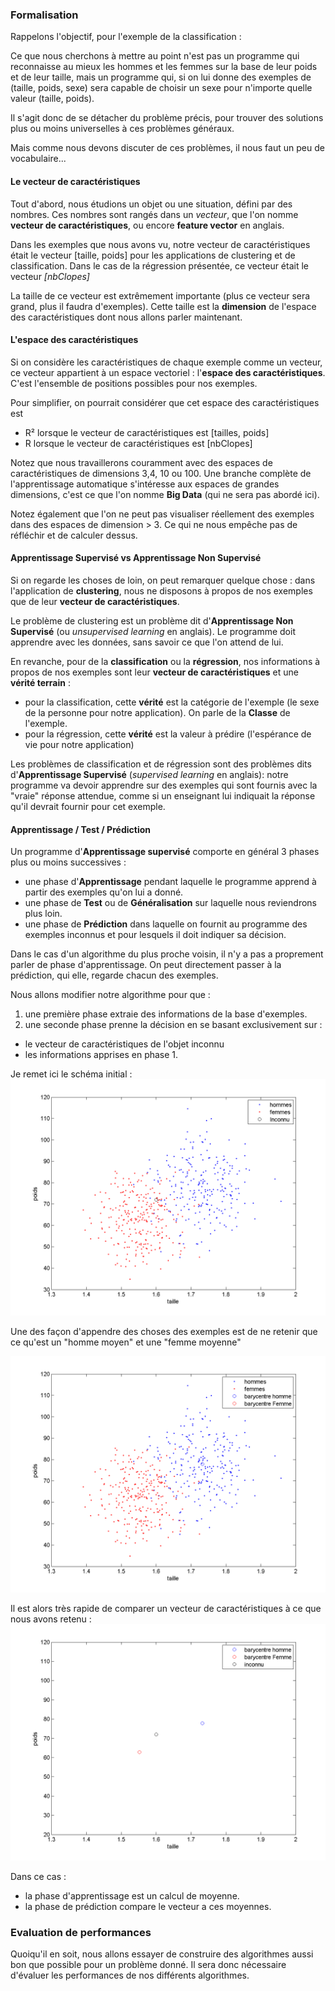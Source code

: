 
### Formalisation

Rappelons l'objectif, pour l'exemple de la classification :

Ce que nous cherchons à mettre au point n'est pas un programme qui reconnaisse
au mieux les hommes et les femmes sur la base de leur poids et de leur taille,
mais un programme qui, si on lui donne des exemples de (taille, poids, sexe)
sera capable de choisir un sexe pour n'importe quelle valeur (taille, poids).

Il s'agit donc de se détacher du problème précis, pour trouver des solutions plus
ou moins universelles à ces problèmes généraux.

Mais comme nous devons discuter de ces problèmes, il nous faut un peu de vocabulaire...

#### Le vecteur de caractéristiques

Tout d'abord, nous étudions un objet ou une situation, défini par des nombres.
Ces nombres sont rangés dans un *vecteur*, que l'on nomme **vecteur de caractéristiques**, ou encore **feature vector** en anglais.

Dans les exemples que nous avons vu, notre vecteur de caractéristiques
était le vecteur [taille, poids] pour les applications de clustering et de classification. Dans le cas de la régression présentée, ce vecteur était le vecteur *[nbClopes]*

La taille de ce vecteur est extrêmement importante (plus ce vecteur sera grand, plus il faudra d'exemples). Cette taille est la **dimension** de l'espace des caractéristiques dont nous allons parler maintenant.


#### L'espace des caractéristiques

Si on considère les caractéristiques de chaque exemple comme un vecteur, ce vecteur appartient à un espace vectoriel : l'**espace des caractéristiques**.
C'est l'ensemble de positions possibles pour nos exemples.

Pour simplifier, on pourrait considérer que cet espace des caractéristiques est
- R² lorsque le vecteur de caractéristiques est [tailles, poids]
- R lorsque le vecteur de caractéristiques est [nbClopes]

Notez que nous travaillerons couramment avec des espaces de caractéristiques de
dimensions 3,4, 10 ou 100. Une branche complète de l'apprentissage automatique
s'intéresse aux espaces de grandes dimensions, c'est ce que l'on nomme **Big Data** (qui ne sera pas abordé ici).

Notez également que l'on ne peut pas visualiser réellement des exemples dans des
espaces de dimension > 3. Ce qui ne nous empêche pas de réfléchir et de calculer
dessus.

#### Apprentissage Supervisé vs Apprentissage Non Supervisé

Si on regarde les choses de loin, on peut remarquer quelque chose :
dans l'application de **clustering**, nous ne disposons à propos de nos exemples que de leur **vecteur de caractéristiques**.

Le problème de clustering est un problème dit d'**Apprentissage Non Supervisé** (ou *unsupervised learning* en anglais).
Le programme doit apprendre avec les données, sans savoir ce que l'on attend de lui.

En revanche, pour de la **classification** ou la **régression**, nos
informations à propos de nos exemples sont leur **vecteur de caractéristiques**
et une **vérité terrain** :
- pour la classification, cette **vérité** est la catégorie de l'exemple (le sexe de la personne pour notre application). On parle de la **Classe** de l'exemple.
- pour la régression, cette **vérité** est la valeur à prédire (l'espérance de vie pour notre application)

Les problèmes de classification et de régression sont des problèmes dits d'**Apprentissage Supervisé** (*supervised learning* en anglais): notre programme va devoir apprendre sur des exemples qui sont fournis avec la "vraie" réponse attendue, comme si un enseignant lui indiquait la réponse qu'il devrait
fournir pour cet exemple.

#### Apprentissage / Test / Prédiction

Un programme d'**Apprentissage supervisé** comporte en général 3 phases plus ou moins successives :
- une phase d'**Apprentissage** pendant laquelle le programme apprend à partir des exemples qu'on lui a donné.
- une phase de **Test** ou de **Généralisation** sur laquelle nous reviendrons plus loin.
- une phase de **Prédiction** dans laquelle on fournit au programme des exemples inconnus et pour lesquels il doit indiquer sa décision.

Dans le cas d'un algorithme du plus proche voisin, il n'y a pas a proprement parler de phase d'apprentissage. On peut directement passer à la prédiction,
qui elle, regarde chacun des exemples.

Nous allons modifier notre algorithme pour que :
1. une première phase extraie des informations de la base d'exemples.
2. une seconde phase prenne la décision en se basant exclusivement sur :
  - le vecteur de caractéristiques de l'objet inconnu
  - les informations apprises en phase 1.

Je remet ici le schéma initial :
![Poids et des tailles par sexe en france, le retour](../Sources/taillePoidsClassif2.png)

Une des façon d'appendre des choses des exemples est de ne retenir
que ce qu'est un "homme moyen" et une "femme moyenne"

![Poids et des tailles par sexe en france et moyennes](../Sources/taillePoidsClassif2Bary.png)

Il est alors très rapide de comparer un vecteur de caractéristiques à ce que nous avons retenu :
![Prediction par distance aux barycentres](../Sources/taillePoidsClassif2BaryPredict.png)

Dans ce cas :
- la phase d'apprentissage est un calcul de moyenne.
- la phase de prédiction compare le vecteur a ces moyennes.

### Evaluation de performances

Quoiqu'il en soit, nous allons essayer de construire des algorithmes aussi bon
que possible pour un problème donné.
Il sera donc nécessaire d'évaluer les performances de nos différents algorithmes.
